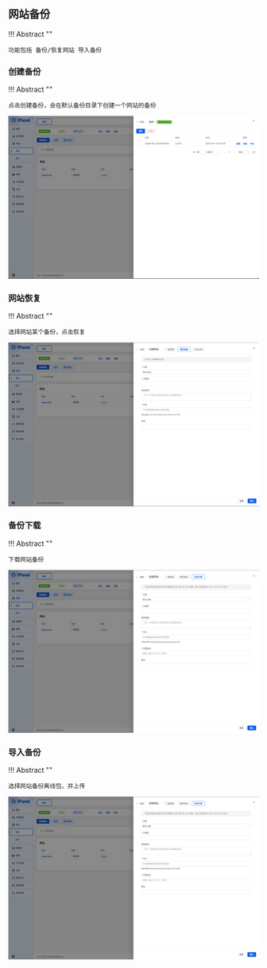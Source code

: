 ## 网站备份
!!! Abstract ""

    功能包括 备份/恢复网站 导入备份

### 创建备份

!!! Abstract ""

    点击创建备份，会在默认备份目录下创建一个网站的备份
    
![img.png](../../img/websites/backup_list.png)
    
### 网站恢复

!!! Abstract ""

    选择网站某个备份，点击恢复

![img.png](../../img/websites/static_create.png)

### 备份下载

!!! Abstract ""

    下载网站备份

![img.png](../../img/websites/proxy_create.png)


### 导入备份

!!! Abstract ""

    选择网站备份离线包，并上传

![img.png](../../img/websites/proxy_create.png)